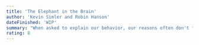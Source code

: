 ```yaml
---
title: 'The Elephant in the Brain'
author: 'Kevin Simler and Robin Hanson'
dateFinished: 'WIP'
summary: "When asked to explain our behavior, our reasons often don't fully match up with our motives. This is because, during our evolution, it has been advantageous to deceive others for selfish gain. To do so more effectively, we often hide these true motives from ourselves. This can be problematic, especially on an institutional level."
rating: 8
---
```

